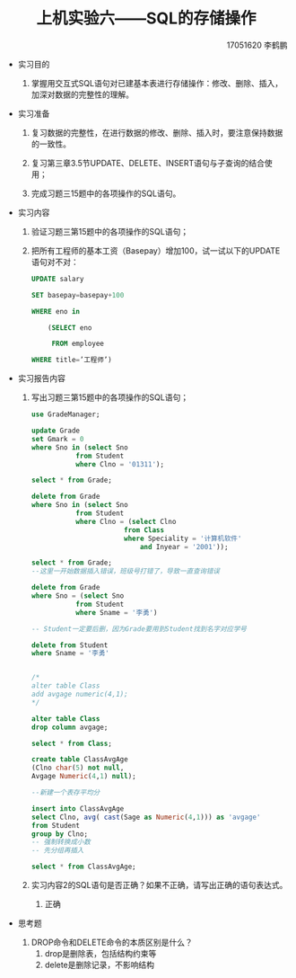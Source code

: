 # <center> 上机实验六——SQL的存储操作</center> #
<div align="right">17051620 李鹤鹏</div>

* 实习目的

  1. 掌握用交互式SQL语句对已建基本表进行存储操作：修改、删除、插入，加深对数据的完整性的理解。

* 实习准备

  1. 复习数据的完整性，在进行数据的修改、删除、插入时，要注意保持数据的一致性。

  2. 复习第三章3.5节UPDATE、DELETE、INSERT语句与子查询的结合使用；

  3. 完成习题三15题中的各项操作的SQL语句。

* 实习内容

  1. 验证习题三第15题中的各项操作的SQL语句；

  2. 把所有工程师的基本工资（Basepay）增加100，试一试以下的UPDATE语句对不对：

     ```sql
     UPDATE salary
     
     SET basepay=basepay+100
     
     WHERE eno in 
     
     ​    (SELECT eno
     
     ​     FROM employee
     
     WHERE title=’工程师’)
     ```

     

  

* 实习报告内容

  1. 写出习题三第15题中的各项操作的SQL语句；

     ```sql
     use GradeManager;
     
     update Grade
     set Gmark = 0
     where Sno in (select Sno
     			from Student
     			where Clno = '01311');
     
     select * from Grade;
     
     delete from Grade
     where Sno in (select Sno
     			from Student
     			where Clno = (select Clno
     						from Class
     						where Speciality = '计算机软件'
     							and Inyear = '2001'));
     
     select * from Grade;
     --这里一开始数据插入错误，班级号打错了，导致一直查询错误
     
     delete from Grade
     where Sno = (select Sno
     			from Student
     			where Sname = '李勇')
     
     -- Student一定要后删，因为Grade要用到Student找到名字对应学号
     
     delete from Student
     where Sname = '李勇'
     
     
     /*
     alter table Class
     add avgage numeric(4,1);
     */
     
     alter table Class
     drop column avgage;
     
     select * from Class;
     
     create table ClassAvgAge
     (Clno char(5) not null,
     Avgage Numeric(4,1) null);
     
     --新建一个表存平均分
     
     insert into ClassAvgAge
     select Clno, avg( cast(Sage as Numeric(4,1))) as 'avgage'
     from Student
     group by Clno;
     -- 强制转换成小数
     -- 先分组再插入
     
     select * from ClassAvgAge;
     ```

     

  2. 实习内容2的SQL语句是否正确？如果不正确，请写出正确的语句表达式。

     1. 正确

* 思考题

  1. DROP命令和DELETE命令的本质区别是什么？
     1. drop是删除表，包括结构约束等
     2. delete是删除记录，不影响结构